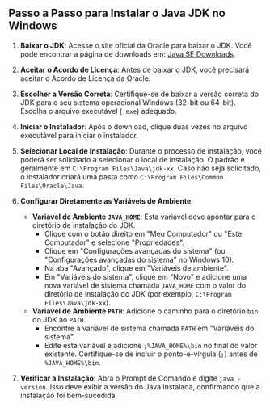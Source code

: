 ## Passo a Passo para Instalar o Java JDK no Windows

1. **Baixar o JDK**: Acesse o site oficial da Oracle para baixar o JDK. Você pode encontrar a página de downloads em: [Java SE Downloads](https://www.oracle.com/java/technologies/javase-jdk11-downloads.html).

2. **Aceitar o Acordo de Licença**: Antes de baixar o JDK, você precisará aceitar o Acordo de Licença da Oracle.

3. **Escolher a Versão Correta**: Certifique-se de baixar a versão correta do JDK para o seu sistema operacional Windows (32-bit ou 64-bit). Escolha o arquivo executável (`.exe`) adequado.

4. **Iniciar o Instalador**: Após o download, clique duas vezes no arquivo executável para iniciar o instalador.

5. **Selecionar Local de Instalação**: Durante o processo de instalação, você poderá ser solicitado a selecionar o local de instalação. O padrão é geralmente em `C:\Program Files\Java\jdk-xx`. Caso não seja solicitado, o instalador criará uma pasta como `C:\Program Files\Common Files\Oracle\Java`.

6. **Configurar Diretamente as Variáveis de Ambiente**:
   - **Variável de Ambiente `JAVA_HOME`**: Esta variável deve apontar para o diretório de instalação do JDK.
     - Clique com o botão direito em "Meu Computador" ou "Este Computador" e selecione "Propriedades".
     - Clique em "Configurações avançadas do sistema" (ou "Configurações avançadas do sistema" no Windows 10).
     - Na aba "Avançado", clique em "Variáveis de ambiente".
     - Em "Variáveis do sistema", clique em "Novo" e adicione uma nova variável de sistema chamada `JAVA_HOME` com o valor do diretório de instalação do JDK (por exemplo, `C:\Program Files\Java\jdk-xx`).
   - **Variável de Ambiente `PATH`**: Adicione o caminho para o diretório `bin` do JDK ao `PATH`.
     - Encontre a variável de sistema chamada `PATH` em "Variáveis do sistema".
     - Edite esta variável e adicione `;%JAVA_HOME%\bin` no final do valor existente. Certifique-se de incluir o ponto-e-vírgula (`;`) antes de `%JAVA_HOME%\bin`.
     
7. **Verificar a Instalação**: Abra o Prompt de Comando e digite `java -version`. Isso deve exibir a versão do Java instalada, confirmando que a instalação foi bem-sucedida.
